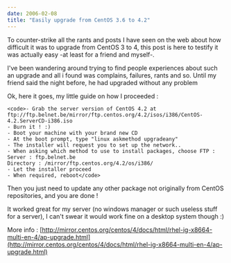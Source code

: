 ```yaml
---
date: 2006-02-08
title: "Easily upgrade from CentOS 3.6 to 4.2"
---
```


To counter-strike all the rants and posts I have seen on the web about how difficult it was to upgrade from CentOS 3 to 4, this post is here to testify it was actually easy -at least for a friend and myself-.

I've been wandering around trying to find people experiences about such an upgrade and all i found was complains, failures, rants and so. Until my friend said the night before, he had upgraded without any problem

Ok, here it goes, my little guide on how I proceeded : 


    
    <code>- Grab the server version of CentOS 4.2 at ftp://ftp.belnet.be/mirror/ftp.centos.org/4.2/isos/i386/CentOS-4.2.ServerCD-i386.iso
    - Burn it ! :)
    - Boot your machine with your brand new CD
    - At the boot prompt, type "linux askmethod upgradeany"
    - The installer will request you to set up the network..
    - When asking which method to use to install packages, choose FTP :
    Server : ftp.belnet.be
    Directory : /mirror/ftp.centos.org/4.2/os/i386/
    - Let the installer proceed
    - When required, reboot</code>



Then you just need to update any other package not originally from CentOS repositories, and you are done !

It worked great for my server (no windows manager or such useless stuff for a server), I can't swear it would work fine on a desktop system though :)

More info : [http://mirror.centos.org/centos/4/docs/html/rhel-ig-x8664-multi-en-4/ap-upgrade.html](http://mirror.centos.org/centos/4/docs/html/rhel-ig-x8664-multi-en-4/ap-upgrade.html)
